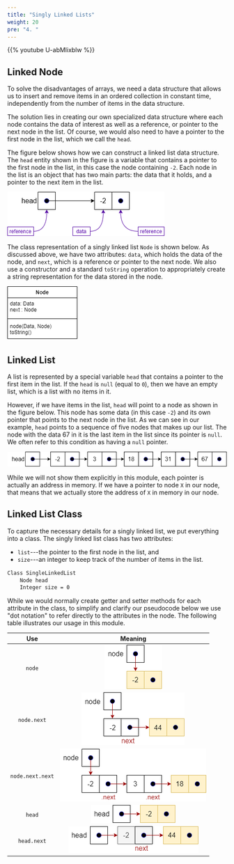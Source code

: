 ```yaml
---
title: "Singly Linked Lists"
weight: 20
pre: "4. "
---
```

{{% youtube U-abMlixblw %}}

## Linked Node

To solve the disadvantages of arrays, we need a data structure that allows us to insert and remove items in an ordered collection in constant time, independently from the number of items in the data structure.

The solution lies in creating our own specialized data structure where each node contains the data of interest as well as a reference, or pointer to the next node in the list. Of course, we would also need to have a pointer to the first node in the list, which we call the `head`.

The figure below shows how we can construct a linked list data structure. The `head` entity shown in the figure is a variable that contains a pointer to the first node in the list, in this case the node containing `-2`. Each node in the list is an object that has two main parts: the data that it holds, and a pointer to the next item in the list. 

![Linked Node](../../images/9/9.4.listnode.png)
 
The class representation of a singly linked list `Node` is shown below. As discussed above, we have two attributes: `data`, which holds the data of the node, and `next`, which is a reference or pointer to the next node. We also use a constructor and a standard `toString` operation to appropriately create a string representation for the data stored in the node.

![Linked Node UML](../../images/9/9.4.listnodeuml.png)
 
## Linked List

A list is represented by a special variable `head` that contains a pointer to the first item in the list. If the `head` is `null` (equal to `0`), then we have an empty list, which is a list with no items in it.

However, if we have items in the list, `head` will point to a node as shown in the figure below. This node has some data (in this case `-2`) and its own pointer that points to the next node in the list. As we can see in our example, `head` points to a sequence of five nodes that makes up our list. The node with the data 67 in it is the last item in the list since its pointer is `null`. We often refer to this condition as having a `null` pointer.

![Linked List Example](../../images/9/9.4.single.png)
 
While we will not show them explicitly in this module, each pointer is actually an address in memory. If we have a pointer to node `X` in our node, that means that we actually store the address of `X` in memory in our node.

## Linked List Class

To capture the necessary details for a singly linked list, we put everything into a class. The singly linked list class has two attributes: 

* `list`---the pointer to the first node in the list, and
* `size`---an integer to keep track of the number of items in the list.

```tex
Class SingleLinkedList 
    Node head
    Integer size = 0
```

While we would normally create getter and setter methods for each attribute in the class, to simplify and clarify our pseudocode below we use "dot notation" to refer directly to the attributes in the node. The following table illustrates our usage in this module.

| Use | Meaning |
|:---:|:-------:|
| `node` | ![Node](../../images/9/9.4.node.png) |  
| `node.next` | ![Node](../../images/9/9.4.node.next.png) |  
| `node.next.next` | ![Node](../../images/9/9.4.node.next.next.png) |  
| `head` | ![Node](../../images/9/9.4.head.png) |  
| `head.next` | ![Node](../../images/9/9.4.head.next.png) |  
